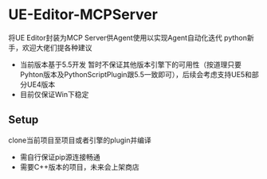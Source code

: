 # UE-Editor-MCPServer
将UE Editor封装为MCP Server供Agent使用以实现Agent自动化迭代
python新手，欢迎大佬们提各种建议

- 当前版本基于5.5开发 暂时不保证其他版本引擎下的可用性（按道理只要Pyhton版本及PythonScriptPlugin跟5.5一致即可），后续会考虑支持UE5和部分UE4版本
- 目前仅保证Win下稳定
## Setup
clone当前项目至项目或者引擎的plugin并编译
- 需自行保证pip源连接畅通
- 需要C++版本的项目，未来会上架商店

